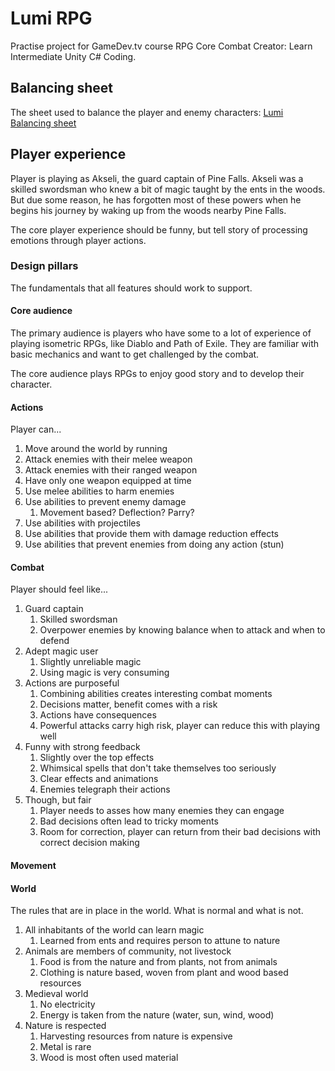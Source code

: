 # Lumi RPG
Practise project for GameDev.tv course RPG Core Combat Creator: Learn Intermediate Unity C# Coding.

## Balancing sheet
The sheet used to balance the player and enemy characters: [Lumi Balancing sheet](https://docs.google.com/spreadsheets/d/1XbHs-ho-ysb7dOO_xVHGT8jfR7gpk9tIH8WVWBeLwOQ/edit?usp=sharing)

## Player experience
Player is playing as Akseli, the guard captain of Pine Falls. Akseli was a skilled swordsman who knew a bit of magic taught by the ents in the woods. But due some reason, he has forgotten most of these powers when he begins his journey by waking up from the woods nearby Pine Falls.

The core player experience should be funny, but tell story of processing emotions through player actions.

### Design pillars
The fundamentals that all features should work to support.

#### Core audience
The primary audience is players who have some to a lot of experience of playing isometric RPGs, like Diablo and Path of Exile. They are familiar with basic mechanics and want to get challenged by the combat.

The core audience plays RPGs to enjoy good story and to develop their character.

#### Actions
Player can...
1. Move around the world by running
2. Attack enemies with their melee weapon
3. Attack enemies with their ranged weapon
4. Have only one weapon equipped at time
5. Use melee abilities to harm enemies
6. Use abilities to prevent enemy damage
   1. Movement based? Deflection? Parry?
7. Use abilities with projectiles
8. Use abilities that provide them with damage reduction effects
9.  Use abilities that prevent enemies from doing any action (stun)

#### Combat
Player should feel like...
1. Guard captain
   1. Skilled swordsman
   2. Overpower enemies by knowing balance when to attack and when to defend
2. Adept magic user
   1. Slightly unreliable magic
   2. Using magic is very consuming
3. Actions are purposeful
   1. Combining abilities creates interesting combat moments
   2. Decisions matter, benefit comes with a risk
   3. Actions have consequences
   4. Powerful attacks carry high risk, player can reduce this with playing well
4. Funny with strong feedback
   1. Slightly over the top effects
   2. Whimsical spells that don't take themselves too seriously
   3. Clear effects and animations
   4. Enemies telegraph their actions
5. Though, but fair
   1. Player needs to asses how many enemies they can engage
   2. Bad decisions often lead to tricky moments
   3. Room for correction, player can return from their bad decisions with correct decision making
#### Movement

#### World
The rules that are in place in the world. What is normal and what is not.
1. All inhabitants of the world can learn magic
   1. Learned from ents and requires person to attune to nature
2. Animals are members of community, not livestock
   1. Food is from the nature and from plants, not from animals
   2. Clothing is nature based, woven from plant and wood based resources
3. Medieval world
   1. No electricity
   2. Energy is taken from the nature (water, sun, wind, wood)
4. Nature is respected
   1. Harvesting resources from nature is expensive
   2. Metal is rare
   3. Wood is most often used material